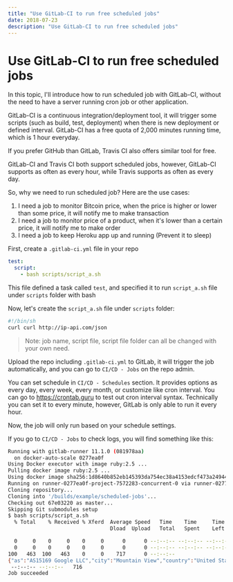```yaml
---
title: "Use GitLab-CI to run free scheduled jobs"
date: 2018-07-23
description: "Use GitLab-CI to run free scheduled jobs"
---
```


# Use GitLab-CI to run free scheduled jobs

In this topic, I'll introduce how to run scheduled job with GitLab-CI, without the need to have a server running cron job or other application.

GitLab-CI is a continuous integration/deployment tool, it will trigger some scripts (such as build, test, deployment) when there is new deployment or defined interval. GitLab-CI has a free quota of 2,000 minutes running time, which is 1 hour everyday.

If you prefer GitHub than GitLab, Travis CI also offers similar tool for free.

GitLab-CI and Travis CI both support scheduled jobs, however, GitLab-CI supports as often as every hour, while Travis supports as often as every day.

So, why we need to run scheduled job? Here are the use cases:

1. I need a job to monitor Bitcoin price, when the price is higher or lower than some price, it will notify me to make transaction
1. I need a job to monitor price of a product, when it's lower than a certain price, it will notify me to make order
1. I need a job to keep Heroku app up and running (Prevent it to sleep)

First, create a `.gitlab-ci.yml` file in your repo

```yaml
test:
  script:
    - bash scripts/script_a.sh
```

This file defined a task called `test`, and specified it to run `script_a.sh` file under `scripts` folder with bash

Now, let's create the `script_a.sh` file under `scripts` folder:

```sh
#!/bin/sh
curl curl http://ip-api.com/json
```

> Note: job name, script file, script file folder can all be changed with your own need.

Upload the repo including `.gitlab-ci.yml` to GitLab, it will trigger the job automatically, and you can go to `CI/CD - Jobs` on the repo admin.

You can set schedule in `CI/CD - Schedules` section. It provides options as every day, every week, every month, or customize like cron interval. You can go to https://crontab.guru to test out cron interval syntax. Technically you can set it to every minute, however, GitLab is only able to run it every hour.

Now, the job will only run based on your schedule settings.

If you go to `CI/CD - Jobs` to check logs, you will find something like this:

```sh
Running with gitlab-runner 11.1.0 (081978aa)
  on docker-auto-scale 0277ea0f
Using Docker executor with image ruby:2.5 ...
Pulling docker image ruby:2.5 ...
Using docker image sha256:1d8640b852eb145393da754ec38a4153edcf473a249448b7a271cea5f06016fa for ruby:2.5 ...
Running on runner-0277ea0f-project-7572283-concurrent-0 via runner-0277ea0f-srm-1532409609-e458cf74...
Cloning repository...
Cloning into '/builds/example/scheduled-jobs'...
Checking out 67e03220 as master...
Skipping Git submodules setup
$ bash scripts/script_a.sh
  % Total    % Received % Xferd  Average Speed   Time    Time     Time  Current
                                 Dload  Upload   Total   Spent    Left  Speed

  0     0    0     0    0     0      0      0 --:--:-- --:--:-- --:--:--     0
  0     0    0     0    0     0      0      0 --:--:-- --:--:-- --:--:--     0
100   463  100   463    0     0    717      0 --:--:--
{"as":"AS15169 Google LLC","city":"Mountain View","country":"United States","countryCode":"US","isp":"Googlebot","lat":37.4192,"lon":-122.0574,"org":"Googlebot","query":"66.249.64.149","region":"CA","regionName":"California","status":"success","timezone":"America/Los_Angeles","zip":"94043"}
 --:--:-- --:--:--   716
Job succeeded
```